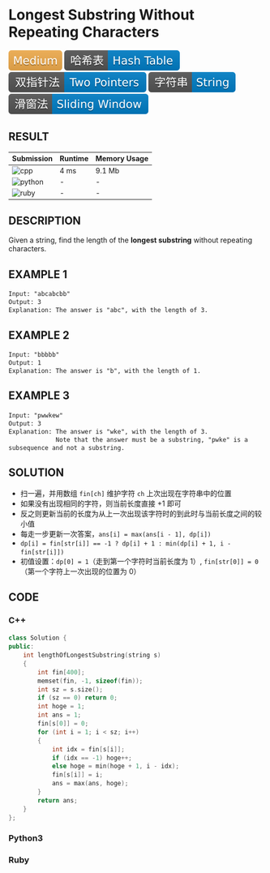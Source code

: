 # Longest Substring Without Repeating Characters

![Medium](../../materials/-Medium-f0ad4e.svg) ![Hash_Table](../../materials/哈希表-Hash_Table-007ec6.svg) ![Two_Pointers](../../materials/双指针法-Two_Pointers-007ec6.svg) ![String](../../materials/字符串-String-007ec6.svg) ![Sliding_Window](../../materials/滑窗法-Sliding_Window-007ec6.svg)

## RESULT

| Submission                                                        | Runtime | Memory Usage |
| ----------------------------------------------------------------- | ------- | ------------ |
| ![cpp](https://img.shields.io/badge/leetcode003-cpp-f34b7d.svg)   | 4 ms    | 9.1 Mb       |
| ![python](https://img.shields.io/badge/leetcode003-py-3572A5.svg) | -       | -            |
| ![ruby](https://img.shields.io/badge/leetcode003-rb-701516.svg)   | -       | -            |

## DESCRIPTION

Given a string, find the length of the **longest substring** without repeating characters.

## EXAMPLE 1

```plain
Input: "abcabcbb"
Output: 3 
Explanation: The answer is "abc", with the length of 3. 
```

## EXAMPLE 2

```plain
Input: "bbbbb"
Output: 1
Explanation: The answer is "b", with the length of 1.
```

## EXAMPLE 3

```plain
Input: "pwwkew"
Output: 3
Explanation: The answer is "wke", with the length of 3. 
             Note that the answer must be a substring, "pwke" is a subsequence and not a substring.
```

## SOLUTION

* 扫一遍，并用数组 `fin[ch]` 维护字符 `ch` 上次出现在字符串中的位置
* 如果没有出现相同的字符，则当前长度直接 +1 即可
* 反之则更新当前的长度为从上一次出现该字符时的到此时与当前长度之间的较小值
* 每走一步更新一次答案，`ans[i] = max(ans[i - 1], dp[i])`
* `dp[i] = fin[str[i]] == -1 ? dp[i] + 1 : min(dp[i] + 1, i - fin[str[i]])`
* 初值设置：`dp[0] = 1`（走到第一个字符时当前长度为 1）, `fin[str[0]] = 0`（第一个字符上一次出现的位置为 0）

## CODE

### C++

```cpp
class Solution {
public:
    int lengthOfLongestSubstring(string s)
    {
        int fin[400];
        memset(fin, -1, sizeof(fin));
        int sz = s.size();
        if (sz == 0) return 0;
        int hoge = 1;
        int ans = 1;
        fin[s[0]] = 0;
        for (int i = 1; i < sz; i++)
        {
            int idx = fin[s[i]];
            if (idx == -1) hoge++;
            else hoge = min(hoge + 1, i - idx);
            fin[s[i]] = i;
            ans = max(ans, hoge);
        }
        return ans;
    }
};
```

### Python3

### Ruby
